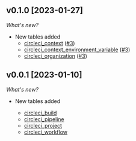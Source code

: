 ## v0.1.0 [2023-01-27]

_What's new?_

- New tables added
  - [circleci_context](https://hub.steampipe.io/plugins/turbot/circleci/tables/circleci_context) ([#3](https://github.com/turbot/steampipe-plugin-circleci/pull/3))
  - [circleci_context_environment_variable](https://hub.steampipe.io/plugins/turbot/circleci/tables/circleci_context_environment_variable) ([#3](https://github.com/turbot/steampipe-plugin-circleci/pull/3))
  - [circleci_organization](https://hub.steampipe.io/plugins/turbot/circleci/tables/circleci_organization) ([#3](https://github.com/turbot/steampipe-plugin-circleci/pull/3))

## v0.0.1 [2023-01-10]

_What's new?_

- New tables added

  - [circleci_build](https://hub.steampipe.io/plugins/turbot/circleci/tables/circleci_build)
  - [circleci_pipeline](https://hub.steampipe.io/plugins/turbot/circleci/tables/circleci_pipeline)
  - [circleci_project](https://hub.steampipe.io/plugins/turbot/circleci/tables/circleci_project)
  - [circleci_workflow](https://hub.steampipe.io/plugins/turbot/circleci/tables/circleci_workflow)
